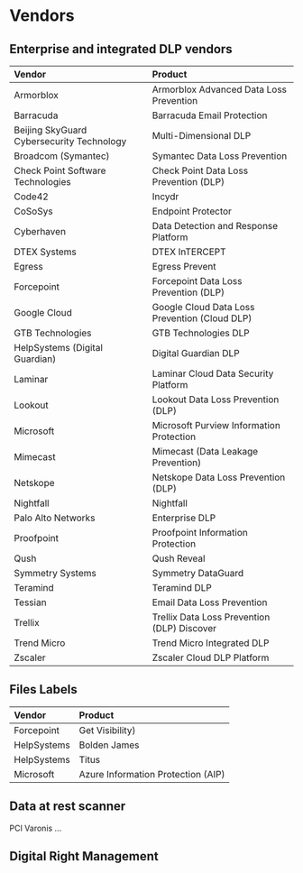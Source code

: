 # Vendors

## Enterprise and integrated DLP vendors

| Vendor | Product| 
| :-- | :-- | 
|Armorblox|Armorblox Advanced Data Loss Prevention|
|Barracuda|Barracuda Email Protection|
|Beijing SkyGuard Cybersecurity Technology|Multi-Dimensional DLP|
|Broadcom (Symantec)|Symantec Data Loss Prevention|
|Check Point Software Technologies|Check Point Data Loss Prevention (DLP)|
|Code42|Incydr|
|CoSoSys|Endpoint Protector|
|Cyberhaven|Data Detection and Response Platform|
|DTEX Systems|DTEX InTERCEPT|
|Egress|Egress Prevent|
|Forcepoint|Forcepoint Data Loss Prevention (DLP)|
|Google Cloud|Google Cloud Data Loss Prevention (Cloud DLP)|
|GTB Technologies|GTB Technologies DLP|
|HelpSystems (Digital Guardian)|Digital Guardian DLP|
|Laminar|Laminar Cloud Data Security Platform|
|Lookout|Lookout Data Loss Prevention (DLP)|
|Microsoft|Microsoft Purview Information Protection|
|Mimecast|Mimecast (Data Leakage Prevention)|
|Netskope|Netskope Data Loss Prevention (DLP)|
|Nightfall|Nightfall|
|Palo Alto Networks| Enterprise DLP|
|Proofpoint| Proofpoint Information Protection|
|Qush| Qush Reveal|
|Symmetry Systems| Symmetry DataGuard|
|Teramind| Teramind DLP|
|Tessian| Email Data Loss Prevention|
|Trellix| Trellix Data Loss Prevention (DLP) Discover|
|Trend Micro| Trend Micro Integrated DLP|
|Zscaler| Zscaler Cloud DLP Platform|

## Files Labels
| Vendor | Product| 
| :-- | :-- | 
|Forcepoint|Get Visibility)|
|HelpSystems|Bolden James|
|HelpSystems|Titus|
|Microsoft|Azure Information Protection (AIP)|

## Data at rest scanner

PCI
Varonis
...


## Digital Right Management 

